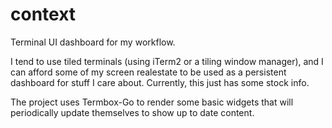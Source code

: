 context
=======

Terminal UI dashboard for my workflow.

I tend to use tiled terminals (using iTerm2 or a tiling window manager), and I
can afford some of my screen realestate to be used as a persistent
dashboard for stuff I care about. Currently, this just has some stock
info.

The project uses Termbox-Go to render some basic widgets that will periodically
update themselves to show up to date content.
